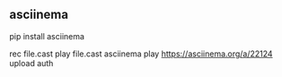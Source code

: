 ## asciinema

pip install asciinema

rec file.cast
play file.cast
asciinema play https://asciinema.org/a/22124
upload 
auth
